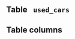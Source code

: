 <!--

Modellare la struttura di una tabella per memorizzare tutti i dati riguardanti delle auto usate messe in vendita da un concessionario.
Cosa consegnare:
come visto in classe fai un file readme.md
inserisci nome della tabella,
inserisci le colonne per definire il modello
assicurati di indicare la struttura dati da usare ed eventuali attributi per ciascuna colonna
PUSHA

 -->

## Table ` used_cars`

## Table columns
